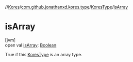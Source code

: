 //[Kores](../../../index.md)/[com.github.jonathanxd.kores.type](../index.md)/[KoresType](index.md)/[isArray](is-array.md)

# isArray

[jvm]\
open val [isArray](is-array.md): [Boolean](https://kotlinlang.org/api/latest/jvm/stdlib/kotlin/-boolean/index.html)

True if this [KoresType](index.md) is an array type.
